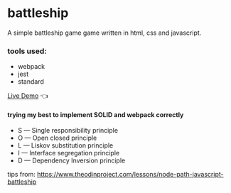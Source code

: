 # battleship

A simple battleship game game written in html, css and javascript.

### tools used:

- webpack
- jest
- standard

[Live Demo](https://chicco4.github.io/restaurant-page/) :point_left:

#### trying my best to implement SOLID and webpack correctly

- S — Single responsibility principle
- O — Open closed principle
- L — Liskov substitution principle
- I — Interface segregation principle
- D — Dependency Inversion principle

tips from: https://www.theodinproject.com/lessons/node-path-javascript-battleship
